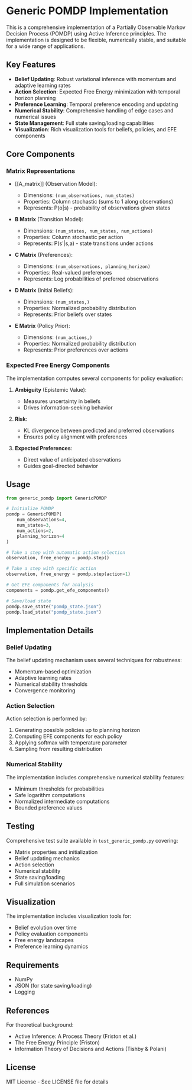 # Generic POMDP Implementation

This is a comprehensive implementation of a Partially Observable Markov Decision Process (POMDP) using Active Inference principles. The implementation is designed to be flexible, numerically stable, and suitable for a wide range of applications.

## Key Features

- **Belief Updating**: Robust variational inference with momentum and adaptive learning rates
- **Action Selection**: Expected Free Energy minimization with temporal horizon planning
- **Preference Learning**: Temporal preference encoding and updating
- **Numerical Stability**: Comprehensive handling of edge cases and numerical issues
- **State Management**: Full state saving/loading capabilities
- **Visualization**: Rich visualization tools for beliefs, policies, and EFE components

## Core Components

### Matrix Representations

- [[A_matrix]] (Observation Model):
  - Dimensions: `(num_observations, num_states)`
  - Properties: Column stochastic (sums to 1 along observations)
  - Represents: P(o|s) - probability of observations given states

- **B Matrix** (Transition Model):
  - Dimensions: `(num_states, num_states, num_actions)`
  - Properties: Column stochastic per action
  - Represents: P(s'|s,a) - state transitions under actions

- **C Matrix** (Preferences):
  - Dimensions: `(num_observations, planning_horizon)`
  - Properties: Real-valued preferences
  - Represents: Log probabilities of preferred observations

- **D Matrix** (Initial Beliefs):
  - Dimensions: `(num_states,)`
  - Properties: Normalized probability distribution
  - Represents: Prior beliefs over states

- **E Matrix** (Policy Prior):
  - Dimensions: `(num_actions,)`
  - Properties: Normalized probability distribution
  - Represents: Prior preferences over actions

### Expected Free Energy Components

The implementation computes several components for policy evaluation:

1. **Ambiguity** (Epistemic Value):
   - Measures uncertainty in beliefs
   - Drives information-seeking behavior

2. **Risk**:
   - KL divergence between predicted and preferred observations
   - Ensures policy alignment with preferences

3. **Expected Preferences**:
   - Direct value of anticipated observations
   - Guides goal-directed behavior

## Usage

```python
from generic_pomdp import GenericPOMDP

# Initialize POMDP
pomdp = GenericPOMDP(
    num_observations=4,
    num_states=3,
    num_actions=2,
    planning_horizon=4
)

# Take a step with automatic action selection
observation, free_energy = pomdp.step()

# Take a step with specific action
observation, free_energy = pomdp.step(action=1)

# Get EFE components for analysis
components = pomdp.get_efe_components()

# Save/load state
pomdp.save_state("pomdp_state.json")
pomdp.load_state("pomdp_state.json")
```

## Implementation Details

### Belief Updating

The belief updating mechanism uses several techniques for robustness:
- Momentum-based optimization
- Adaptive learning rates
- Numerical stability thresholds
- Convergence monitoring

### Action Selection

Action selection is performed by:
1. Generating possible policies up to planning horizon
2. Computing EFE components for each policy
3. Applying softmax with temperature parameter
4. Sampling from resulting distribution

### Numerical Stability

The implementation includes comprehensive numerical stability features:
- Minimum thresholds for probabilities
- Safe logarithm computations
- Normalized intermediate computations
- Bounded preference values

## Testing

Comprehensive test suite available in `test_generic_pomdp.py` covering:
- Matrix properties and initialization
- Belief updating mechanics
- Action selection
- Numerical stability
- State saving/loading
- Full simulation scenarios

## Visualization

The implementation includes visualization tools for:
- Belief evolution over time
- Policy evaluation components
- Free energy landscapes
- Preference learning dynamics

## Requirements

- NumPy
- JSON (for state saving/loading)
- Logging

## References

For theoretical background:
- Active Inference: A Process Theory (Friston et al.)
- The Free Energy Principle (Friston)
- Information Theory of Decisions and Actions (Tishby & Polani)

## License

MIT License - See LICENSE file for details 